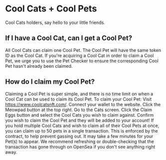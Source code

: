 # Cool Cats + Cool Pets

Cool Cats holders, say hello to your little friends.

## If I have a Cool Cat, can I get a Cool Pet?

All Cool Cats can claim one Cool Pet. The Cool Pet will have the same token ID as the Cool Cat. 
If you're acquiring a Cool Cat in order to claim a Cool Pet, we urge you to use the Pet Checker to ensure the corresponding Cool Pet hasn't already been claimed.

## How do I claim my Cool Pet?

Claiming a Cool Pet is super simple, and there is no time limit on when a Cool Cat can be used to claim its Cool Pet. To claim your Cool Pet:
Visit https://www.coolcatsnft.com/.
Connect your wallet to the website.
Click the Meowpad button at the top right.
Go to the Cats screen.
Click the Claim Eggs button and select the Cool Cats you wish to claim against.
Confirm you wish to claim the Cool Pet and they will be added to your account!
If you hold multiple Cool Cats and wish to claim all of their Cool Pets at once, you can claim up to 50 pets in a single transaction. This is enforced by the contract, to help prevent gassing out.
It may take a few minutes for your Pet(s) to appear. We recommend refreshing or double-checking that the transaction has gone through on OpenSea if you don't see anything right away.
